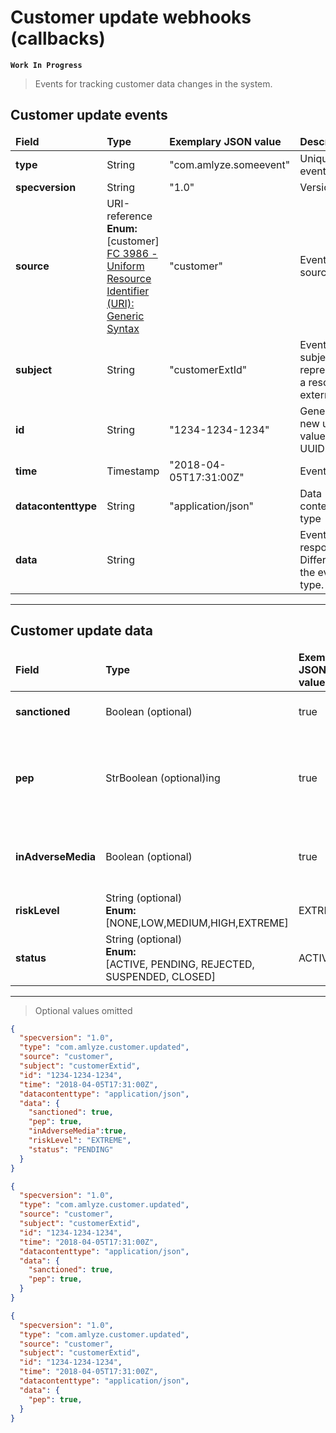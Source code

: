 # Customer update webhooks (callbacks)
**`Work In Progress`**

> Events for tracking customer data changes in the system.

## Customer update events
<table>
    <thead>
        <tr>
            <td><b>Field</b></td>
            <td><b>Type</b></td>
            <td><b>Exemplary JSON value</b></td>
            <td><b>Description</b></td>
        </tr>
    </thead>
    <tbody>
        <tr>
            <td><b>type</b></td>
            <td>String</td>
            <td>"com.amlyze.someevent"</td>
            <td>Unique event type</td>
        </tr>
        <tr>
            <td><b>specversion</b></td>
            <td>String</td>
            <td>"1.0"</td>
            <td>Versions</td>
        </tr>
        <tr>
            <td><b>source</b></td>
            <td>URI-reference</br><b>Enum:</b></br>[customer]</br><a href="https://datatracker.ietf.org/doc/html/rfc3986#section-4.1">FC 3986 - Uniform Resource Identifier (URI): Generic Syntax</a></td> 
            <td>"customer"</td>
            <td>Event source</td>
        </tr>
        <tr>
            <td><b>subject</b></td>
            <td>String</td>
            <td>"customerExtId"</td>
            <td>Event subject represents a resource external id</td>
        </tr>
        <tr>
            <td><b>id</b></td>
            <td>String</td>
            <td>"1234-1234-1234"</td>
            <td>Generate a new unique value, e.g. a UUID</td>
        </tr>
        <tr>
            <td><b>time</b></td>
            <td>Timestamp</td>
            <td>"2018-04-05T17:31:00Z"</td>
            <td>Event time</td>
        </tr>
        <tr>
            <td><b>datacontenttype</b></td>
            <td>String</td>
            <td>"application/json"</td>
            <td>Data content type</td>
        </tr>
        <tr>
            <td><b>data</b></td>
            <td>String</td>
            <td></td>
            <td>Event response. Differs on the event type.</td>
        </tr>
    </tbody>
</table>    

---

## Customer update data

<table>
    <thead>
        <tr>
            <td><b>Field</b></td>
            <td><b>Type</b></td>
            <td><b>Exemplary JSON value</b></td>
            <td><b>Description</b></td>
        </tr>
    </thead>
    <tbody>
        <tr>
            <td><b>sanctioned</b></td>
            <td>Boolean (optional)</td>
            <td>true</td>
            <td>Customer sanctioned or not</td>
        </tr>
        <tr>
            <td><b>pep</b></td>
            <td>StrBoolean (optional)ing</td>
            <td>true</td>
            <td>The customer is/isn't a politically exposed person status</td>
        </tr>
        <tr>
            <td><b>inAdverseMedia</b></td>
            <td>Boolean (optional)</td> 
            <td>true</td>
            <td>Customer found in adverse media or not</td>
        </tr>
        <tr>
            <td><b>riskLevel</b></td>
            <td>String (optional)</br><b>Enum:</b></br>
[NONE,LOW,MEDIUM,HIGH,EXTREME]</td>
            <td>EXTREME</td>
            <td>Customer risk level</td>
        </tr>
        <tr>
            <td><b>status</b></td>
            <td>String (optional)</br><b>Enum:</b></br>
[ACTIVE, PENDING, REJECTED, SUSPENDED, CLOSED]</td>
            <td>ACTIVE</td>
            <td>Customer status in Amlyze system</td>
        </tr>
    </tbody>
</table> 

---

> Optional values omitted

```json
{
  "specversion": "1.0",
  "type": "com.amlyze.customer.updated",
  "source": "customer",
  "subject": "customerExtid",
  "id": "1234-1234-1234",
  "time": "2018-04-05T17:31:00Z",
  "datacontenttype": "application/json",
  "data": {
    "sanctioned": true,
    "pep": true,
    "inAdverseMedia":true,
    "riskLevel": "EXTREME",
    "status": "PENDING"
  }
}

{
  "specversion": "1.0",
  "type": "com.amlyze.customer.updated",
  "source": "customer",
  "subject": "customerExtid",
  "id": "1234-1234-1234",
  "time": "2018-04-05T17:31:00Z",
  "datacontenttype": "application/json",
  "data": {
    "sanctioned": true,
    "pep": true,
  }
}

{
  "specversion": "1.0",
  "type": "com.amlyze.customer.updated",
  "source": "customer",
  "subject": "customerExtid",
  "id": "1234-1234-1234",
  "time": "2018-04-05T17:31:00Z",
  "datacontenttype": "application/json",
  "data": {
    "pep": true,
  }
}
```